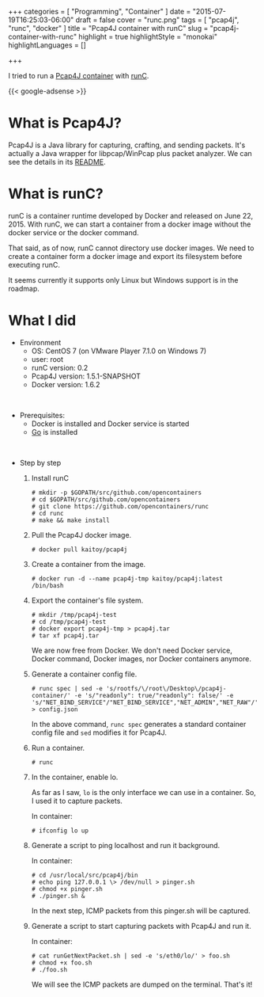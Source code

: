 +++
categories = [ "Programming", "Container" ]
date = "2015-07-19T16:25:03-06:00"
draft = false
cover = "runc.png"
tags = [ "pcap4j", "runc", "docker" ]
title = "Pcap4J container with runC"
slug = "pcap4j-container-with-runc"
highlight = true
highlightStyle = "monokai"
highlightLanguages = []

+++

I tried to run a [Pcap4J container](https://registry.hub.docker.com/u/kaitoy/pcap4j/) with [runC](https://runc.io/).

<!--more-->

{{< google-adsense >}}

# What is Pcap4J?
Pcap4J is a Java library for capturing, crafting, and sending packets.
It's actually a Java wrapper for libpcap/WinPcap plus packet analyzer.
We can see the details in its [README](https://github.com/kaitoy/pcap4j).

# What is runC?
runC is a container runtime developed by Docker and released on June 22, 2015.
With runC, we can start a container from a docker image without the docker service or the docker command.

That said, as of now, runC cannot directory use docker images.
We need to create a container form a docker image and export its filesystem before executing runC.

It seems currently it supports only Linux but Windows support is in the roadmap.

# What I did
* Environment
    * OS: CentOS 7 (on VMware Player 7.1.0 on Windows 7)
    * user: root
    * runC version: 0.2
    * Pcap4J version: 1.5.1-SNAPSHOT
    * Docker version: 1.6.2

<br>

* Prerequisites:
    * Docker is installed and Docker service is started
    * [Go](https://golang.org/) is installed

<br>

* Step by step
    1. Install runC

        ```console
        # mkdir -p $GOPATH/src/github.com/opencontainers
        # cd $GOPATH/src/github.com/opencontainers
        # git clone https://github.com/opencontainers/runc
        # cd runc
        # make && make install
        ```

    2. Pull the Pcap4J docker image.

        ```console
        # docker pull kaitoy/pcap4j
        ```

    3. Create a container from the image.

        ```console
        # docker run -d --name pcap4j-tmp kaitoy/pcap4j:latest /bin/bash
        ```

    4. Export the container's file system.

        ```console
        # mkdir /tmp/pcap4j-test
        # cd /tmp/pcap4j-test
        # docker export pcap4j-tmp > pcap4j.tar
        # tar xf pcap4j.tar
        ```

        We are now free from Docker. We don't need Docker service, Docker command, Docker images, nor Docker containers anymore.

    5. Generate a container config file.

        ```console
        # runc spec | sed -e 's/rootfs/\/root\/Desktop\/pcap4j-container/' -e 's/"readonly": true/"readonly": false/' -e 's/"NET_BIND_SERVICE"/"NET_BIND_SERVICE","NET_ADMIN","NET_RAW"/' > config.json
        ```

        In the above command, `runc spec` generates a standard container config file and `sed` modifies it for Pcap4J.

    6. Run a container.

        ```console
        # runc
        ```

    7. In the container, enable lo.

        As far as I saw, `lo` is the only interface we can use in a container.
        So, I used it to capture packets.

        In container:
        ```console
        # ifconfig lo up
        ```

    8. Generate a script to ping localhost and run it background.

        In container:
        ```console
        # cd /usr/local/src/pcap4j/bin
        # echo ping 127.0.0.1 \> /dev/null > pinger.sh
        # chmod +x pinger.sh
        # ./pinger.sh &
        ```

        In the next step, ICMP packets from this pinger.sh will be captured.

    9. Generate a script to start capturing packets with Pcap4J and run it.

        In container:
        ```console
        # cat runGetNextPacket.sh | sed -e 's/eth0/lo/' > foo.sh
        # chmod +x foo.sh
        # ./foo.sh
        ```

        We will see the ICMP packets are dumped on the terminal. That's it!
